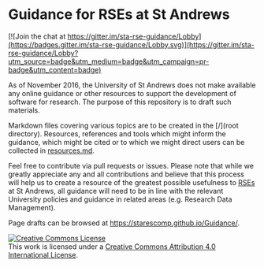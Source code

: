 # Guidance for RSEs at St Andrews

[![Join the chat at https://gitter.im/sta-rse-guidance/Lobby](https://badges.gitter.im/sta-rse-guidance/Lobby.svg)](https://gitter.im/sta-rse-guidance/Lobby?utm_source=badge&utm_medium=badge&utm_campaign=pr-badge&utm_content=badge)

As of November 2016, the University of St Andrews does not make available any online guidance or other resources to support the development of software for research. The purpose of this repository is to draft such materials.

Markdown files covering various topics are to be created in the [/](root directory). Resources, references and tools which might inform the guidance, which might be cited or to which we might direct users can be collected in [resources.md](resources.md).

Feel free to contribute via pull requests or issues. Please note that while we greatly appreciate any and all contributions and believe that this process will help us to create a resource of the greatest possible usefulness to [RSEs](http://www.rse.ac.uk/) at St Andrews, all guidance will need to be in line with the relevant University policies and guidance in related areas (e.g. Research Data Management).

Page drafts can be browsed at https://starescomp.github.io/Guidance/.

<a rel="license" href="http://creativecommons.org/licenses/by/4.0/"><img alt="Creative Commons License" style="border-width:0" src="https://i.creativecommons.org/l/by/4.0/88x31.png" /></a><br />This work is licensed under a <a rel="license" href="http://creativecommons.org/licenses/by/4.0/">Creative Commons Attribution 4.0 International License</a>.
